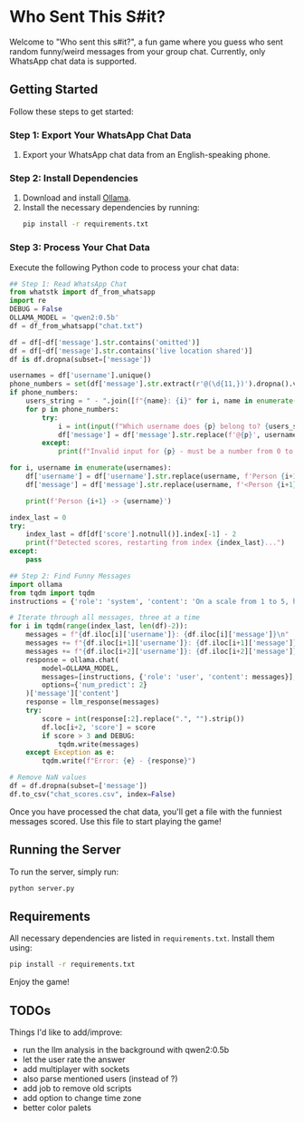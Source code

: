 # Who Sent This S#it?

Welcome to "Who sent this s#it?", a fun game where you guess who sent random funny/weird messages from your group chat. Currently, only WhatsApp chat data is supported. 

## Getting Started

Follow these steps to get started:

### Step 1: Export Your WhatsApp Chat Data

1. Export your WhatsApp chat data from an English-speaking phone.

### Step 2: Install Dependencies

1. Download and install [Ollama](https://ollama.com/download).
2. Install the necessary dependencies by running:
    ```bash
    pip install -r requirements.txt
    ```

### Step 3: Process Your Chat Data

Execute the following Python code to process your chat data:

```python
## Step 1: Read WhatsApp Chat
from whatstk import df_from_whatsapp
import re
DEBUG = False
OLLAMA_MODEL = 'qwen2:0.5b'
df = df_from_whatsapp("chat.txt")

df = df[~df['message'].str.contains('omitted')]
df = df[~df['message'].str.contains('live location shared')]
df is df.dropna(subset=['message'])

usernames = df['username'].unique()
phone_numbers = set(df['message'].str.extract(r'@(\d{11,})').dropna().values.flatten())
if phone_numbers:
    users_string = " - ".join([f"{name}: {i}" for i, name in enumerate(usernames)])
    for p in phone_numbers:
        try:
            i = int(input(f"Which username does {p} belong to? {users_string}"))
            df['message'] = df['message'].str.replace(f'@{p}', usernames[i])
        except:
            print(f"Invalid input for {p} - must be a number from 0 to {len(usernames)-1}")

for i, username in enumerate(usernames):
    df['username'] = df['username'].str.replace(username, f'Person {i+1}')
    df['message'] = df['message'].str.replace(username, f'<Person {i+1}>', flags=re.IGNORECASE)

    print(f'Person {i+1} -> {username}')

index_last = 0
try:
    index_last = df[df['score'].notnull()].index[-1] - 2
    print(f"Detected scores, restarting from index {index_last}...")
except:
    pass

## Step 2: Find Funny Messages
import ollama
from tqdm import tqdm
instructions = {'role': 'system', 'content': 'On a scale from 1 to 5, how weird is this conversation? [ONLY REPLY WITH A NUMBER - 1 is not weird, 5 is very weird]'}

# Iterate through all messages, three at a time
for i in tqdm(range(index_last, len(df)-2)):
    messages = f"{df.iloc[i]['username']}: {df.iloc[i]['message']}\n"
    messages += f"{df.iloc[i+1]['username']}: {df.iloc[i+1]['message']}\n"
    messages += f"{df.iloc[i+2]['username']}: {df.iloc[i+2]['message']}\n"
    response = ollama.chat(
        model=OLLAMA_MODEL,
        messages=[instructions, {'role': 'user', 'content': messages}],
        options={'num_predict': 2}
    )['message']['content']
    response = llm_response(messages)
    try:
        score = int(response[:2].replace(".", "").strip())
        df.loc[i+2, 'score'] = score
        if score > 3 and DEBUG:
            tqdm.write(messages)
    except Exception as e:
        tqdm.write(f"Error: {e} - {response}")

# Remove NaN values
df = df.dropna(subset=['message'])
df.to_csv("chat_scores.csv", index=False)
```

Once you have processed the chat data, you'll get a file with the funniest messages scored. Use this file to start playing the game!

## Running the Server

To run the server, simply run:

```bash
python server.py
```

## Requirements

All necessary dependencies are listed in `requirements.txt`. Install them using:

```bash
pip install -r requirements.txt
```

Enjoy the game!

## TODOs
Things I'd like to add/improve:
- run the llm analysis in the background with qwen2:0.5b
- let the user rate the answer
- add multiplayer with sockets
- also parse mentioned users (instead of ?)
- add job to remove old scripts
- add option to change time zone
- better color palets